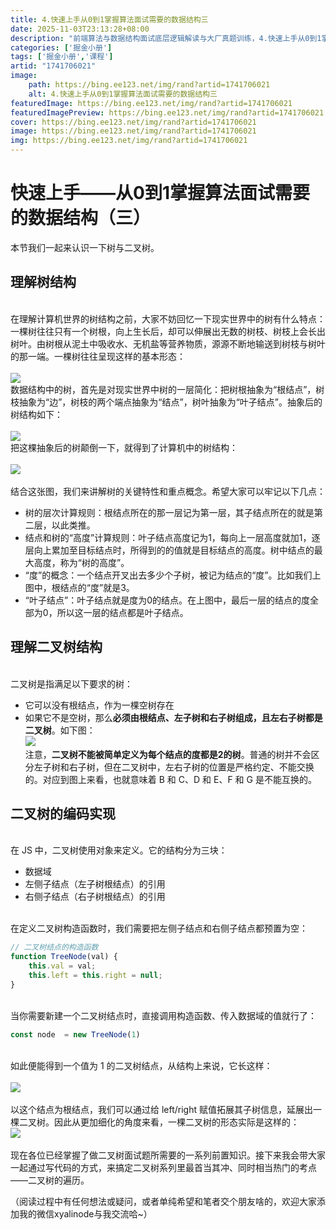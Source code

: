 ```yaml
---
title: 4.快速上手从0到1掌握算法面试需要的数据结构三
date: 2025-11-03T23:13:28+08:00
description: "前端算法与数据结构面试底层逻辑解读与大厂真题训练，4.快速上手从0到1掌握算法面试需要的数据结构三"
categories: ['掘金小册']
tags: ['掘金小册','课程']
artid: "1741706021"
image:
    path: https://bing.ee123.net/img/rand?artid=1741706021
    alt: 4.快速上手从0到1掌握算法面试需要的数据结构三
featuredImage: https://bing.ee123.net/img/rand?artid=1741706021
featuredImagePreview: https://bing.ee123.net/img/rand?artid=1741706021
cover: https://bing.ee123.net/img/rand?artid=1741706021
image: https://bing.ee123.net/img/rand?artid=1741706021
img: https://bing.ee123.net/img/rand?artid=1741706021
---
```


# 快速上手——从0到1掌握算法面试需要的数据结构（三）

本节我们一起来认识一下树与二叉树。<br />

<a name="4175d9d6"></a>
## 理解树结构

<br />在理解计算机世界的树结构之前，大家不妨回忆一下现实世界中的树有什么特点：一棵树往往只有一个树根，向上生长后，却可以伸展出无数的树枝、树枝上会长出树叶。由树根从泥土中吸收水、无机盐等营养物质，源源不断地输送到树枝与树叶的那一端。一棵树往往呈现这样的基本形态：<br />
<br />![](https://p1-jj.byteimg.com/tos-cn-i-t2oaga2asx/gold-user-assets/2020/4/6/1714e6b2706ab067~tplv-t2oaga2asx-image.image)<br />数据结构中的树，首先是对现实世界中树的一层简化：把树根抽象为“根结点”，树枝抽象为“边”，树枝的两个端点抽象为“结点”，树叶抽象为“叶子结点”。抽象后的树结构如下：<br />
<br />
![](https://p1-jj.byteimg.com/tos-cn-i-t2oaga2asx/gold-user-assets/2020/4/15/1717d9e07221bb94~tplv-t2oaga2asx-image.image)<br />把这棵抽象后的树颠倒一下，就得到了计算机中的树结构：<br />
<br />![](https://p1-jj.byteimg.com/tos-cn-i-t2oaga2asx/gold-user-assets/2020/4/6/1714e6b267f22329~tplv-t2oaga2asx-image.image)<br />
<br />结合这张图，我们来讲解树的关键特性和重点概念。希望大家可以牢记以下几点：<br />

- 树的层次计算规则：根结点所在的那一层记为第一层，其子结点所在的就是第二层，以此类推。
- 结点和树的“高度”计算规则：叶子结点高度记为1，每向上一层高度就加1，逐层向上累加至目标结点时，所得到的的值就是目标结点的高度。树中结点的最大高度，称为“树的高度”。
- “度”的概念：一个结点开叉出去多少个子树，被记为结点的“度”。比如我们上图中，根结点的“度”就是3。
- “叶子结点”：叶子结点就是度为0的结点。在上图中，最后一层的结点的度全部为0，所以这一层的结点都是叶子结点。



<a name="aa301582"></a>
## 理解二叉树结构

<br />二叉树是指满足以下要求的树：<br />

- 它可以没有根结点，作为一棵空树存在
- 如果它不是空树，那么**必须由根结点、左子树和右子树组成，且左右子树都是二叉树**。如下图：<br />
![](https://p1-jj.byteimg.com/tos-cn-i-t2oaga2asx/gold-user-assets/2020/4/6/1714e6b275ab6309~tplv-t2oaga2asx-image.image)<br />
注意，**二叉树不能被简单定义为每个结点的度都是2的树**。普通的树并不会区分左子树和右子树，但在二叉树中，左右子树的位置是严格约定、不能交换的。对应到图上来看，也就意味着 B 和 C、D 和 E、F 和 G 是不能互换的。



<a name="f302bdd8"></a>
## 二叉树的编码实现

<br />在 JS 中，二叉树使用对象来定义。它的结构分为三块：<br />

- 数据域
- 左侧子结点（左子树根结点）的引用
- 右侧子结点（右子树根结点）的引用


<br />在定义二叉树构造函数时，我们需要把左侧子结点和右侧子结点都预置为空：<br />

```javascript
// 二叉树结点的构造函数
function TreeNode(val) {
    this.val = val;
    this.left = this.right = null;
}
```

<br />当你需要新建一个二叉树结点时，直接调用构造函数、传入数据域的值就行了：<br />

```javascript
const node  = new TreeNode(1)
```

<br />如此便能得到一个值为 1 的二叉树结点，从结构上来说，它长这样：<br />
<br />![](https://p1-jj.byteimg.com/tos-cn-i-t2oaga2asx/gold-user-assets/2020/4/6/1714e6b26ae0d174~tplv-t2oaga2asx-image.image)<br />
<br />以这个结点为根结点，我们可以通过给 left/right 赋值拓展其子树信息，延展出一棵二叉树。因此从更加细化的角度来看，一棵二叉树的形态实际是这样的：<br />![](https://p1-jj.byteimg.com/tos-cn-i-t2oaga2asx/gold-user-assets/2020/4/6/1714e6b268b61522~tplv-t2oaga2asx-image.image)<br />
<br />现在各位已经掌握了做二叉树面试题所需要的一系列前置知识。接下来我会带大家一起通过写代码的方式，来搞定二叉树系列里最首当其冲、同时相当热门的考点——二叉树的遍历。

（阅读过程中有任何想法或疑问，或者单纯希望和笔者交个朋友啥的，欢迎大家添加我的微信xyalinode与我交流哈~）